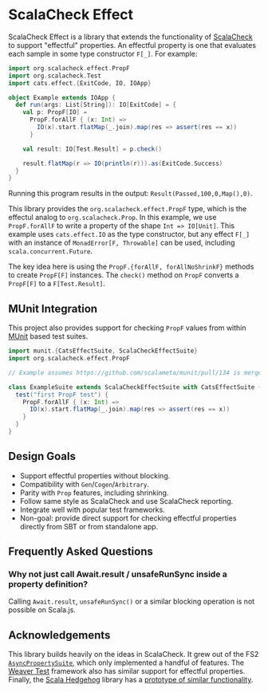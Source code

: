 # ScalaCheck Effect

ScalaCheck Effect is a library that extends the functionality of [ScalaCheck](https://scalacheck.org) to support "effectful" properties. An effectful property is one that evaluates each sample in some type constructor `F[_]`. For example:

```scala
import org.scalacheck.effect.PropF
import org.scalacheck.Test
import cats.effect.{ExitCode, IO, IOApp}

object Example extends IOApp {
  def run(args: List[String]): IO[ExitCode] = {
    val p: PropF[IO] = 
      PropF.forAllF { (x: Int) =>
        IO(x).start.flatMap(_.join).map(res => assert(res == x))
      }

    val result: IO[Test.Result] = p.check()

    result.flatMap(r => IO(println(r))).as(ExitCode.Success)
  }
}
```

Running this program results in the output: `Result(Passed,100,0,Map(),0)`.

This library provides the `org.scalacheck.effect.PropF` type, which is the effectul analog to `org.scalacheck.Prop`. In this example, we use `PropF.forAllF` to write a property of the shape `Int => IO[Unit]`. This example uses `cats.effect.IO` as the type constructor, but any effect `F[_]` with an instance of `MonadError[F, Throwable]` can be used, including `scala.concurrent.Future`.

The key idea here is using the `PropF.{forAllF, forAllNoShrinkF}` methods to create `PropF[F]` instances. The `check()` method on `PropF` converts a `PropF[F]` to a `F[Test.Result]`.

## MUnit Integration

This project also provides support for checking `PropF` values from within [MUnit](https://scalameta.org/munit/) based test suites.

```scala
import munit.{CatsEffectSuite, ScalaCheckEffectSuite}
import org.scalacheck.effect.PropF

// Example assumes https://github.com/scalameta/munit/pull/134 is merged, which adds CatsEffectSuite to munit

class ExampleSuite extends ScalaCheckEffectSuite with CatsEffectSuite {
  test("first PropF test") {
    PropF.forAllF { (x: Int) =>
      IO(x).start.flatMap(_.join).map(res => assert(res == x))
    }
  }
}
```

## Design Goals

- Support effectful properties without blocking.
- Compatibility with `Gen`/`Cogen`/`Arbitrary`.
- Parity with `Prop` features, including shrinking.
- Follow same style as ScalaCheck and use ScalaCheck reporting.
- Integrate well with popular test frameworks.
- Non-goal: provide direct support for checking effectful properties directly from SBT or from standalone app.

## Frequently Asked Questions

### Why not just call Await.result / unsafeRunSync inside a property definition?

Calling `Await.result`, `unsafeRunSync()` or a similar blocking operation is not possible on Scala.js.

## Acknowledgements

This library builds heavily on the ideas in ScalaCheck. It grew out of the FS2 [`AsyncPropertySuite`](https://github.com/functional-streams-for-scala/fs2/blob/48f7188ef2df959189f931a7bbb68df4cb81c82a/core/shared/src/test/scala/fs2/AsyncPropertySuite.scala), which only implemented a handful of features. The [Weaver Test](https://disneystreaming.github.io/weaver-test/) framework also has similar support for effectful properties. Finally, the [Scala Hedgehog](https://github.com/hedgehogqa/scala-hedgehog/) library has a [prototype of similar functionality](https://github.com/hedgehogqa/scala-hedgehog/pull/147).
